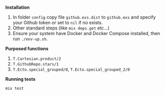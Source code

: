**Installation**

1. In folder `config` copy file `github.exs.dist` to `github.exs` and specify your Github token or set to `nil` if no exists.
2. Other standard steps (like `mix deps.get` etc...)
3. Ensure your system have Docker and Docker Compose installed, then run `./env-up.sh`.


**Purposed functions**

1. `T.Cartesian.product/2`
2. `T.GithubRepo.stars/1`
3. `T.Ecto.special_grouped/0`, `T.Ecto.special_grouped_2/0`


**Running tests**

`mix test`
